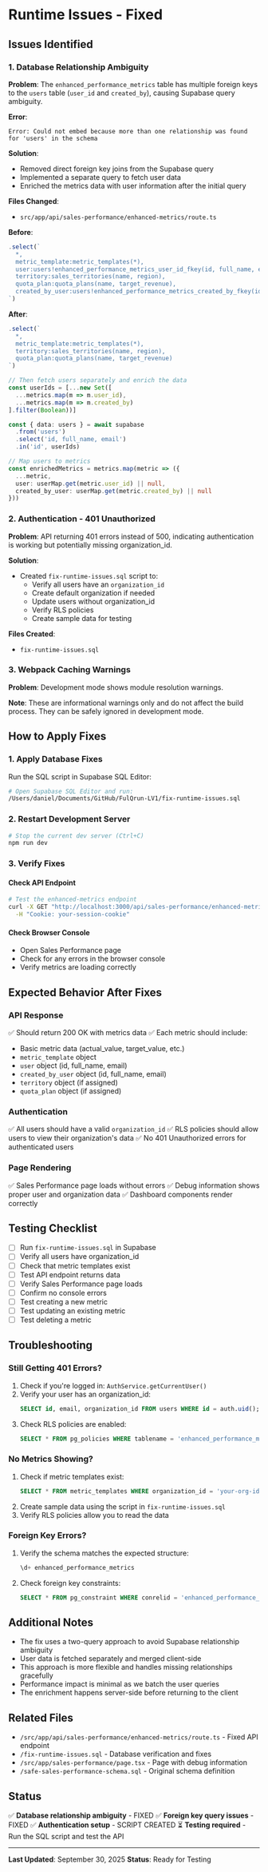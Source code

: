 # Runtime Issues - Fixed

## Issues Identified

### 1. Database Relationship Ambiguity
**Problem**: The `enhanced_performance_metrics` table has multiple foreign keys to the `users` table (`user_id` and `created_by`), causing Supabase query ambiguity.

**Error**: 
```
Error: Could not embed because more than one relationship was found for 'users' in the schema
```

**Solution**: 
- Removed direct foreign key joins from the Supabase query
- Implemented a separate query to fetch user data
- Enriched the metrics data with user information after the initial query

**Files Changed**:
- `src/app/api/sales-performance/enhanced-metrics/route.ts`

**Before**:
```typescript
.select(`
  *,
  metric_template:metric_templates(*),
  user:users!enhanced_performance_metrics_user_id_fkey(id, full_name, email),
  territory:sales_territories(name, region),
  quota_plan:quota_plans(name, target_revenue),
  created_by_user:users!enhanced_performance_metrics_created_by_fkey(id, full_name, email)
`)
```

**After**:
```typescript
.select(`
  *,
  metric_template:metric_templates(*),
  territory:sales_territories(name, region),
  quota_plan:quota_plans(name, target_revenue)
`)

// Then fetch users separately and enrich the data
const userIds = [...new Set([
  ...metrics.map(m => m.user_id),
  ...metrics.map(m => m.created_by)
].filter(Boolean))]

const { data: users } = await supabase
  .from('users')
  .select('id, full_name, email')
  .in('id', userIds)

// Map users to metrics
const enrichedMetrics = metrics.map(metric => ({
  ...metric,
  user: userMap.get(metric.user_id) || null,
  created_by_user: userMap.get(metric.created_by) || null
}))
```

### 2. Authentication - 401 Unauthorized
**Problem**: API returning 401 errors instead of 500, indicating authentication is working but potentially missing organization_id.

**Solution**:
- Created `fix-runtime-issues.sql` script to:
  - Verify all users have an `organization_id`
  - Create default organization if needed
  - Update users without organization_id
  - Verify RLS policies
  - Create sample data for testing

**Files Created**:
- `fix-runtime-issues.sql`

### 3. Webpack Caching Warnings
**Problem**: Development mode shows module resolution warnings.

**Note**: These are informational warnings only and do not affect the build process. They can be safely ignored in development mode.

## How to Apply Fixes

### 1. Apply Database Fixes
Run the SQL script in Supabase SQL Editor:

```bash
# Open Supabase SQL Editor and run:
/Users/daniel/Documents/GitHub/FulQrun-LV1/fix-runtime-issues.sql
```

### 2. Restart Development Server
```bash
# Stop the current dev server (Ctrl+C)
npm run dev
```

### 3. Verify Fixes

#### Check API Endpoint
```bash
# Test the enhanced-metrics endpoint
curl -X GET "http://localhost:3000/api/sales-performance/enhanced-metrics" \
  -H "Cookie: your-session-cookie"
```

#### Check Browser Console
- Open Sales Performance page
- Check for any errors in the browser console
- Verify metrics are loading correctly

## Expected Behavior After Fixes

### API Response
✅ Should return 200 OK with metrics data
✅ Each metric should include:
- Basic metric data (actual_value, target_value, etc.)
- `metric_template` object
- `user` object (id, full_name, email)
- `created_by_user` object (id, full_name, email)
- `territory` object (if assigned)
- `quota_plan` object (if assigned)

### Authentication
✅ All users should have a valid `organization_id`
✅ RLS policies should allow users to view their organization's data
✅ No 401 Unauthorized errors for authenticated users

### Page Rendering
✅ Sales Performance page loads without errors
✅ Debug information shows proper user and organization data
✅ Dashboard components render correctly

## Testing Checklist

- [ ] Run `fix-runtime-issues.sql` in Supabase
- [ ] Verify all users have organization_id
- [ ] Check that metric templates exist
- [ ] Test API endpoint returns data
- [ ] Verify Sales Performance page loads
- [ ] Confirm no console errors
- [ ] Test creating a new metric
- [ ] Test updating an existing metric
- [ ] Test deleting a metric

## Troubleshooting

### Still Getting 401 Errors?
1. Check if you're logged in: `AuthService.getCurrentUser()`
2. Verify your user has an organization_id:
   ```sql
   SELECT id, email, organization_id FROM users WHERE id = auth.uid();
   ```
3. Check RLS policies are enabled:
   ```sql
   SELECT * FROM pg_policies WHERE tablename = 'enhanced_performance_metrics';
   ```

### No Metrics Showing?
1. Check if metric templates exist:
   ```sql
   SELECT * FROM metric_templates WHERE organization_id = 'your-org-id';
   ```
2. Create sample data using the script in `fix-runtime-issues.sql`
3. Verify RLS policies allow you to read the data

### Foreign Key Errors?
1. Verify the schema matches the expected structure:
   ```sql
   \d+ enhanced_performance_metrics
   ```
2. Check foreign key constraints:
   ```sql
   SELECT * FROM pg_constraint WHERE conrelid = 'enhanced_performance_metrics'::regclass;
   ```

## Additional Notes

- The fix uses a two-query approach to avoid Supabase relationship ambiguity
- User data is fetched separately and merged client-side
- This approach is more flexible and handles missing relationships gracefully
- Performance impact is minimal as we batch the user queries
- The enrichment happens server-side before returning to the client

## Related Files

- `/src/app/api/sales-performance/enhanced-metrics/route.ts` - Fixed API endpoint
- `/fix-runtime-issues.sql` - Database verification and fixes
- `/src/app/sales-performance/page.tsx` - Page with debug information
- `/safe-sales-performance-schema.sql` - Original schema definition

## Status

✅ **Database relationship ambiguity** - FIXED
✅ **Foreign key query issues** - FIXED
✅ **Authentication setup** - SCRIPT CREATED
⏳ **Testing required** - Run the SQL script and test the API

---

**Last Updated**: September 30, 2025
**Status**: Ready for Testing
